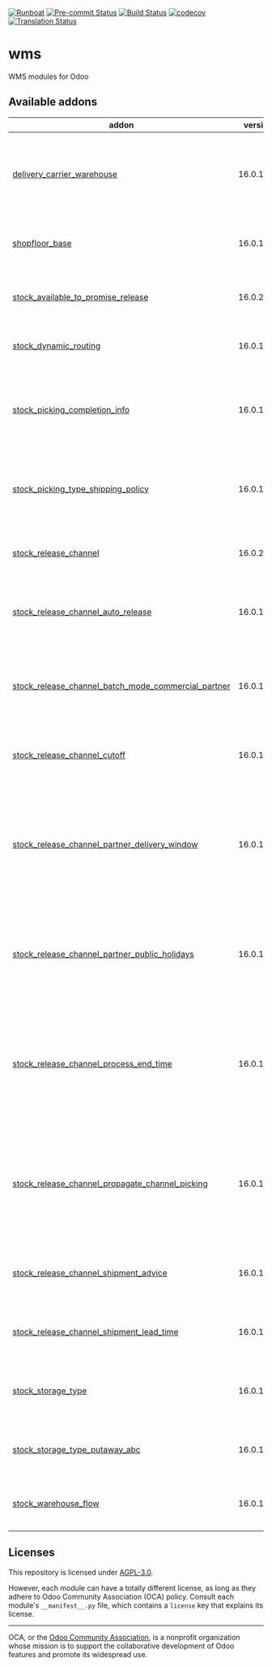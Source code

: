 
[![Runboat](https://img.shields.io/badge/runboat-Try%20me-875A7B.png)](https://runboat.odoo-community.org/builds?repo=OCA/wms&target_branch=16.0)
[![Pre-commit Status](https://github.com/OCA/wms/actions/workflows/pre-commit.yml/badge.svg?branch=16.0)](https://github.com/OCA/wms/actions/workflows/pre-commit.yml?query=branch%3A16.0)
[![Build Status](https://github.com/OCA/wms/actions/workflows/test.yml/badge.svg?branch=16.0)](https://github.com/OCA/wms/actions/workflows/test.yml?query=branch%3A16.0)
[![codecov](https://codecov.io/gh/OCA/wms/branch/16.0/graph/badge.svg)](https://codecov.io/gh/OCA/wms)
[![Translation Status](https://translation.odoo-community.org/widgets/wms-16-0/-/svg-badge.svg)](https://translation.odoo-community.org/engage/wms-16-0/?utm_source=widget)

<!-- /!\ do not modify above this line -->

# wms

WMS modules for Odoo

<!-- /!\ do not modify below this line -->

<!-- prettier-ignore-start -->

[//]: # (addons)

Available addons
----------------
addon | version | maintainers | summary
--- | --- | --- | ---
[delivery_carrier_warehouse](delivery_carrier_warehouse/) | 16.0.1.0.1 |  | Get delivery method used in sales orders from warehouse
[shopfloor_base](shopfloor_base/) | 16.0.1.0.0 | [![guewen](https://github.com/guewen.png?size=30px)](https://github.com/guewen) [![simahawk](https://github.com/simahawk.png?size=30px)](https://github.com/simahawk) [![sebalix](https://github.com/sebalix.png?size=30px)](https://github.com/sebalix) | Core module for creating mobile apps
[stock_available_to_promise_release](stock_available_to_promise_release/) | 16.0.2.3.1 |  | Release Operations based on available to promise
[stock_dynamic_routing](stock_dynamic_routing/) | 16.0.1.0.2 |  | Dynamic routing of stock moves
[stock_picking_completion_info](stock_picking_completion_info/) | 16.0.1.0.1 |  | Display on current document completion information according to next operations
[stock_picking_type_shipping_policy](stock_picking_type_shipping_policy/) | 16.0.1.0.0 |  | Define different shipping policies according to picking type
[stock_release_channel](stock_release_channel/) | 16.0.2.6.5 | [![sebalix](https://github.com/sebalix.png?size=30px)](https://github.com/sebalix) | Manage workload in WMS with release channels
[stock_release_channel_auto_release](stock_release_channel_auto_release/) | 16.0.1.0.1 |  | Add an automatic release mode to the release channel
[stock_release_channel_batch_mode_commercial_partner](stock_release_channel_batch_mode_commercial_partner/) | 16.0.1.0.1 |  | Release pickings into channels by batch of same commercial entity
[stock_release_channel_cutoff](stock_release_channel_cutoff/) | 16.0.1.0.1 | [![jbaudoux](https://github.com/jbaudoux.png?size=30px)](https://github.com/jbaudoux) | Add the cutoff time to the release channel
[stock_release_channel_partner_delivery_window](stock_release_channel_partner_delivery_window/) | 16.0.1.0.1 | [![jbaudoux](https://github.com/jbaudoux.png?size=30px)](https://github.com/jbaudoux) | Allows to define an end date (and time) on a release channel and propagate it to the concerned pickings
[stock_release_channel_partner_public_holidays](stock_release_channel_partner_public_holidays/) | 16.0.1.0.0 | [![jbaudoux](https://github.com/jbaudoux.png?size=30px)](https://github.com/jbaudoux) | Add an option to exclude the public holidays when assigning th release channel
[stock_release_channel_process_end_time](stock_release_channel_process_end_time/) | 16.0.1.0.2 | [![rousseldenis](https://github.com/rousseldenis.png?size=30px)](https://github.com/rousseldenis) | Allows to define an end date (and time) on a release channel and propagate it to the concerned pickings
[stock_release_channel_propagate_channel_picking](stock_release_channel_propagate_channel_picking/) | 16.0.1.0.0 |  | Allows to propagate the channel to every picking that is created from the original one.
[stock_release_channel_shipment_advice](stock_release_channel_shipment_advice/) | 16.0.1.0.0 | [![jbaudoux](https://github.com/jbaudoux.png?size=30px)](https://github.com/jbaudoux) | Plan shipment advices for ready and released pickings
[stock_release_channel_shipment_lead_time](stock_release_channel_shipment_lead_time/) | 16.0.1.0.0 | [![jbaudoux](https://github.com/jbaudoux.png?size=30px)](https://github.com/jbaudoux) | Release channel with shipment lead time
[stock_storage_type](stock_storage_type/) | 16.0.1.0.6 | [![jbaudoux](https://github.com/jbaudoux.png?size=30px)](https://github.com/jbaudoux) [![rousseldenis](https://github.com/rousseldenis.png?size=30px)](https://github.com/rousseldenis) | Manage packages and locations storage types
[stock_storage_type_putaway_abc](stock_storage_type_putaway_abc/) | 16.0.1.0.0 |  | Advanced storage strategy ABC for WMS
[stock_warehouse_flow](stock_warehouse_flow/) | 16.0.1.0.1 |  | Configure routing flow for stock moves

[//]: # (end addons)

<!-- prettier-ignore-end -->

## Licenses

This repository is licensed under [AGPL-3.0](LICENSE).

However, each module can have a totally different license, as long as they adhere to Odoo Community Association (OCA)
policy. Consult each module's `__manifest__.py` file, which contains a `license` key
that explains its license.

----
OCA, or the [Odoo Community Association](http://odoo-community.org/), is a nonprofit
organization whose mission is to support the collaborative development of Odoo features
and promote its widespread use.
